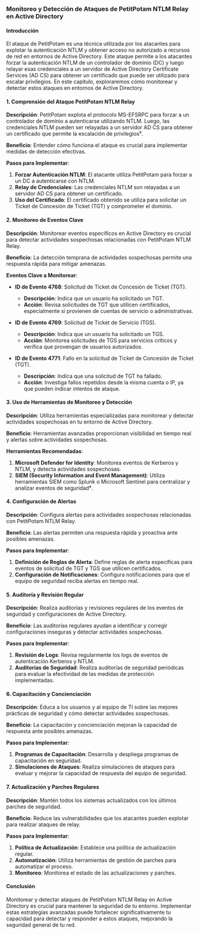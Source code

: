 ### Monitoreo y Detección de Ataques de PetitPotam NTLM Relay en Active Directory

#### Introducción
El ataque de PetitPotam es una técnica utilizada por los atacantes para explotar la autenticación NTLM y obtener acceso no autorizado a recursos de red en entornos de Active Directory. Este ataque permite a los atacantes forzar la autenticación NTLM de un controlador de dominio (DC) y luego relayar esas credenciales a un servidor de Active Directory Certificate Services (AD CS) para obtener un certificado que puede ser utilizado para escalar privilegios. En este capítulo, exploraremos cómo monitorear y detectar estos ataques en entornos de Active Directory.

#### 1. Comprensión del Ataque PetitPotam NTLM Relay
**Descripción**: PetitPotam explota el protocolo MS-EFSRPC para forzar a un controlador de dominio a autenticarse utilizando NTLM. Luego, las credenciales NTLM pueden ser relayadas a un servidor AD CS para obtener un certificado que permite la escalación de privilegios⁵.

**Beneficio**: Entender cómo funciona el ataque es crucial para implementar medidas de detección efectivas.

**Pasos para Implementar**:
1. **Forzar Autenticación NTLM**: El atacante utiliza PetitPotam para forzar a un DC a autenticarse con NTLM.
2. **Relay de Credenciales**: Las credenciales NTLM son relayadas a un servidor AD CS para obtener un certificado.
3. **Uso del Certificado**: El certificado obtenido se utiliza para solicitar un Ticket de Concesión de Ticket (TGT) y comprometer el dominio.

#### 2. Monitoreo de Eventos Clave
**Descripción**: Monitorear eventos específicos en Active Directory es crucial para detectar actividades sospechosas relacionadas con PetitPotam NTLM Relay.

**Beneficio**: La detección temprana de actividades sospechosas permite una respuesta rápida para mitigar amenazas.

**Eventos Clave a Monitorear**:
- **ID de Evento 4768**: Solicitud de Ticket de Concesión de Ticket (TGT).
  - **Descripción**: Indica que un usuario ha solicitado un TGT.
  - **Acción**: Revisa solicitudes de TGT que utilicen certificados, especialmente si provienen de cuentas de servicio o administrativas.

- **ID de Evento 4769**: Solicitud de Ticket de Servicio (TGS).
  - **Descripción**: Indica que un usuario ha solicitado un TGS.
  - **Acción**: Monitorea solicitudes de TGS para servicios críticos y verifica que provengan de usuarios autorizados.

- **ID de Evento 4771**: Fallo en la solicitud de Ticket de Concesión de Ticket (TGT).
  - **Descripción**: Indica que una solicitud de TGT ha fallado.
  - **Acción**: Investiga fallos repetidos desde la misma cuenta o IP, ya que pueden indicar intentos de ataque.

#### 3. Uso de Herramientas de Monitoreo y Detección
**Descripción**: Utiliza herramientas especializadas para monitorear y detectar actividades sospechosas en tu entorno de Active Directory.

**Beneficio**: Herramientas avanzadas proporcionan visibilidad en tiempo real y alertas sobre actividades sospechosas.

**Herramientas Recomendadas**:
1. **Microsoft Defender for Identity**: Monitorea eventos de Kerberos y NTLM, y detecta actividades sospechosas.
2. **SIEM (Security Information and Event Management)**: Utiliza herramientas SIEM como Splunk o Microsoft Sentinel para centralizar y analizar eventos de seguridad⁴.

#### 4. Configuración de Alertas
**Descripción**: Configura alertas para actividades sospechosas relacionadas con PetitPotam NTLM Relay.

**Beneficio**: Las alertas permiten una respuesta rápida y proactiva ante posibles amenazas.

**Pasos para Implementar**:
1. **Definición de Reglas de Alerta**: Define reglas de alerta específicas para eventos de solicitud de TGT y TGS que utilicen certificados.
2. **Configuración de Notificaciones**: Configura notificaciones para que el equipo de seguridad reciba alertas en tiempo real.

#### 5. Auditoría y Revisión Regular
**Descripción**: Realiza auditorías y revisiones regulares de los eventos de seguridad y configuraciones de Active Directory.

**Beneficio**: Las auditorías regulares ayudan a identificar y corregir configuraciones inseguras y detectar actividades sospechosas.

**Pasos para Implementar**:
1. **Revisión de Logs**: Revisa regularmente los logs de eventos de autenticación Kerberos y NTLM.
2. **Auditorías de Seguridad**: Realiza auditorías de seguridad periódicas para evaluar la efectividad de las medidas de protección implementadas.

#### 6. Capacitación y Concienciación
**Descripción**: Educa a los usuarios y al equipo de TI sobre las mejores prácticas de seguridad y cómo detectar actividades sospechosas.

**Beneficio**: La capacitación y concienciación mejoran la capacidad de respuesta ante posibles amenazas.

**Pasos para Implementar**:
1. **Programas de Capacitación**: Desarrolla y despliega programas de capacitación en seguridad.
2. **Simulaciones de Ataques**: Realiza simulaciones de ataques para evaluar y mejorar la capacidad de respuesta del equipo de seguridad.

#### 7. Actualización y Parches Regulares
**Descripción**: Mantén todos los sistemas actualizados con los últimos parches de seguridad.

**Beneficio**: Reduce las vulnerabilidades que los atacantes pueden explotar para realizar ataques de relay.

**Pasos para Implementar**:
1. **Política de Actualización**: Establece una política de actualización regular.
2. **Automatización**: Utiliza herramientas de gestión de parches para automatizar el proceso.
3. **Monitoreo**: Monitorea el estado de las actualizaciones y parches.

#### Conclusión
Monitorear y detectar ataques de PetitPotam NTLM Relay en Active Directory es crucial para mantener la seguridad de tu entorno. Implementar estas estrategias avanzadas puede fortalecer significativamente tu capacidad para detectar y responder a estos ataques, mejorando la seguridad general de tu red.
